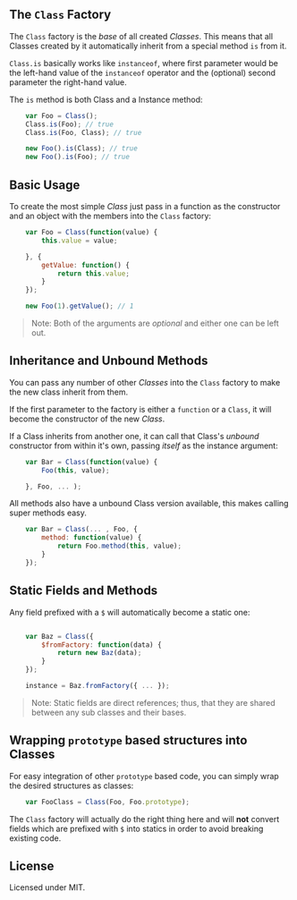 ## The `Class` Factory

The `Class` factory is the *base* of all created *Classes*. This means that all
Classes created by it automatically inherit from a special method `is` from it.

`Class.is` basically works like `instanceof`, where first parameter would be 
the left-hand value of the `instanceof` operator and the (optional) second 
parameter the right-hand value.

The `is` method is both Class and a Instance method:

```javascript
    var Foo = Class();
    Class.is(Foo); // true
    Class.is(Foo, Class); // true

    new Foo().is(Class); // true
    new Foo().is(Foo); // true
```

## Basic Usage

To create the most simple *Class* just pass in a function as the constructor and 
an object with the members into the `Class` factory:

```javascript
    var Foo = Class(function(value) {
        this.value = value;

    }, {
        getValue: function() {
            return this.value;
        }
    });

    new Foo(1).getValue(); // 1
```

> Note: Both of the arguments are *optional* and either one can be left out.


## Inheritance and Unbound Methods

You can pass any number of other *Classes* into the `Class` factory to make 
the new class inherit from them.

If the first parameter to the factory is either a `function` or a `Class`, 
it will become the constructor of the new *Class*.

If a Class inherits from another one, it can call that Class's *unbound* 
constructor from within it's own, passing *itself* as the instance argument:

```javascript
    var Bar = Class(function(value) {
        Foo(this, value);

    }, Foo, ... );

```

All methods also have a unbound Class version available, this makes calling 
super methods easy.

```javascript
    var Bar = Class(... , Foo, {
        method: function(value) {
            return Foo.method(this, value);
        }
    });

```

## Static Fields and Methods

Any field prefixed with a `$` will automatically become a static one:

```javascript

    var Baz = Class({
        $fromFactory: function(data) {
            return new Baz(data);
        }
    });

    instance = Baz.fromFactory({ ... });
```

> Note: Static fields are direct references; thus, that they are shared 
> between any sub classes and their bases.


## Wrapping `prototype` based structures into Classes

For easy integration of other `prototype` based code, you can simply wrap the 
desired structures as classes:

```javascript
    var FooClass = Class(Foo, Foo.prototype);
```

The `Class` factory will actually do the right thing here and will **not** 
convert fields which are prefixed with `$` into statics in order to avoid 
breaking existing code.

## License

Licensed under MIT.

